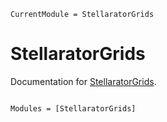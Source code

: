 ```@meta
CurrentModule = StellaratorGrids
```

# StellaratorGrids

Documentation for [StellaratorGrids](https://gitlab.com/bfaber/StellaratorGrids.jl).

```@index
```

```@autodocs
Modules = [StellaratorGrids]
```
